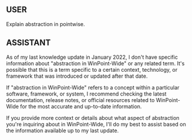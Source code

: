 ## USER
Explain abstraction in pointwise.

## ASSISTANT
As of my last knowledge update in January 2022, I don't have specific information about "abstraction in WinPoint-Wide" or any related term. It's possible that this is a term specific to a certain context, technology, or framework that was introduced or updated after that date.

If "abstraction in WinPoint-Wide" refers to a concept within a particular software, framework, or system, I recommend checking the latest documentation, release notes, or official resources related to WinPoint-Wide for the most accurate and up-to-date information.

If you provide more context or details about what aspect of abstraction you're inquiring about in WinPoint-Wide, I'll do my best to assist based on the information available up to my last update.